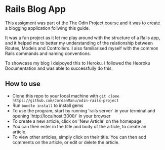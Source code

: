 # Rails Blog App

This assigment was part of the The Odin Project course and it was to create a blogging application follwing this guide.

It was a fun project as it let me play around with the structure of a Rails app, and it helped me to better my understanding of the relationship between Routes, Models and Controllers. I also familiarised myself with the common Rails commands and naming conventions.

To showcase my blog I delpoyed this to Heroku. I followed the Heoroku Documentation and was able to successfully do this.

## How to use

* Clone this repo to your local machine with ```git clone https://github.com/JordanManu/odin-rails-project```
* Run ```bundle install``` to install gems
* To use the program, start by running 'rails server' in your terminal and opening 'http://localhost:3000/' in your browser
* To create a new article, click on 'New Article' on the homepage
* You can then enter in the title and body of the article, to create an article.
* To view other articles, simply click on their title. You can then add comments on the article, or edit or delete the article.
